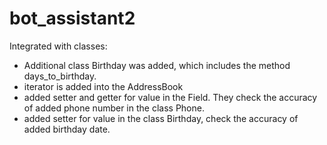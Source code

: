 # bot_assistant2
Integrated with classes:
 - Additional class Birthday was added, which includes the method days_to_birthday. 
 - iterator is added into the AddressBook
 - added setter and getter for value in the Field. They check the accuracy of added phone number in the class Phone.
 - added setter for value in the class Birthday, check the accuracy of added birthday date.


